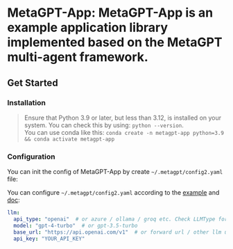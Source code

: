 # MetaGPT-App: MetaGPT-App is an example application library implemented based on the MetaGPT multi-agent framework.
## Get Started

### Installation

> Ensure that Python 3.9 or later, but less than 3.12, is installed on your system. You can check this by using: `python --version`.  
> You can use conda like this: `conda create -n metagpt-app python=3.9 && conda activate metagpt-app`

### Configuration

You can init the config of MetaGPT-App by create `~/.metagpt/config2.yaml` 
file:

You can configure `~/.metagpt/config2.yaml` according to the [example](https://github.com/geekan/MetaGPT/blob/main/config/config2.example.yaml) and [doc](https://docs.deepwisdom.ai/main/en/guide/get_started/configuration.html):

```yaml
llm:
  api_type: "openai"  # or azure / ollama / groq etc. Check LLMType for more options
  model: "gpt-4-turbo"  # or gpt-3.5-turbo
  base_url: "https://api.openai.com/v1"  # or forward url / other llm url
  api_key: "YOUR_API_KEY"
```
